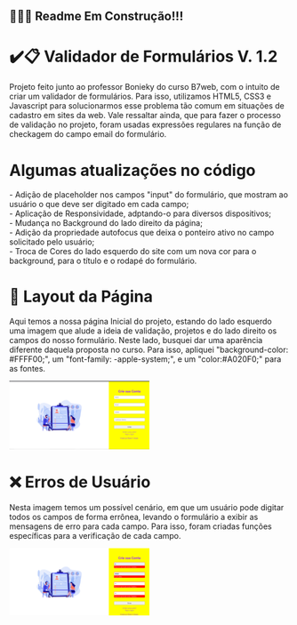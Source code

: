 ## 🚧🚧🚧 Readme Em Construção!!!

# ✔️📋 Validador de Formulários V. 1.2

<p>
  Projeto feito junto ao professor Bonieky do curso B7web, com o intuito
  de criar um validador de formulários. Para isso, utilizamos HTML5, CSS3
  e Javascript para solucionarmos esse problema tão comum em situações de
  cadastro em sites da web. Vale ressaltar ainda, que para fazer o processo
  de validação no projeto, foram usadas expressões regulares na função de checkagem do campo email do formulário.
</p>

# Algumas atualizações no código

<p>
- Adição de placeholder nos campos "input" do formulário, que mostram ao usuário o que deve ser digitado em cada campo;<br>
- Aplicação de Responsividade, adptando-o para diversos dispositivos;<br>
- Mudança no Background do lado direito da página;<br>
- Adição da propriedade autofocus que deixa o ponteiro ativo no campo solicitado pelo usuário;<br>
- Troca de Cores do lado esquerdo do site com um nova cor para o background, para o título e o rodapé do formulário.
</p>

<h1>🎨 Layout da Página</h1>
  <p>
    Aqui temos a nossa página Inicial do projeto, estando do lado esquerdo uma imagem que alude a ideia de validação, projetos e do lado direito os campos do nosso formulário. Neste lado, busquei dar uma aparência diferente daquela proposta no curso. Para isso, apliquei "background-color: #FFFF00;", um "font-family: -apple-system;", e um "color:#A020F0;" para as fontes.
  </p>
<img src="Validador de Formulario/layouts/layout_pagina.png" alt="layout da pagina" height= "50%" width="50%">

<h1> ❌ Erros de Usuário</h1>

<p>
  Nesta imagem temos um possível cenário, em que um usuário pode digitar todos os campos de forma errônea, levando o formulário a exibir as mensagens de erro para cada campo. Para isso, foram criadas funções específicas para a verificação de cada campo.
</p>
<img src="Validador de Formulario/layouts/erros_de_usuario.png" alt="" height= "50%" width="50%">

